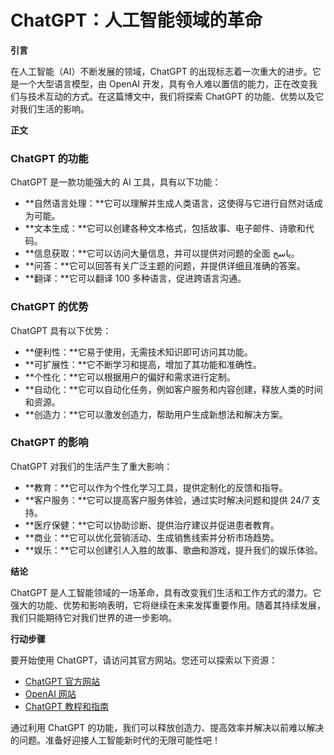 # ChatGPT：人工智能领域的革命

**引言**

在人工智能（AI）不断发展的领域，ChatGPT 的出现标志着一次重大的进步。它是一个大型语言模型，由 OpenAI 开发，具有令人难以置信的能力，正在改变我们与技术互动的方式。在这篇博文中，我们将探索 ChatGPT 的功能、优势以及它对我们生活的影响。

**正文**

### ChatGPT 的功能

ChatGPT 是一款功能强大的 AI 工具，具有以下功能：

- **自然语言处理：**它可以理解并生成人类语言，这使得与它进行自然对话成为可能。
- **文本生成：**它可以创建各种文本格式，包括故事、电子邮件、诗歌和代码。
- **信息获取：**它可以访问大量信息，并可以提供对问题的全面 پاسخ。
- **问答：**它可以回答有关广泛主题的问题，并提供详细且准确的答案。
- **翻译：**它可以翻译 100 多种语言，促进跨语言沟通。

### ChatGPT 的优势

ChatGPT 具有以下优势：

- **便利性：**它易于使用，无需技术知识即可访问其功能。
- **可扩展性：**它不断学习和提高，增加了其功能和准确性。
- **个性化：**它可以根据用户的偏好和需求进行定制。
- **自动化：**它可以自动化任务，例如客户服务和内容创建，释放人类的时间和资源。
- **创造力：**它可以激发创造力，帮助用户生成新想法和解决方案。

### ChatGPT 的影响

ChatGPT 对我们的生活产生了重大影响：

- **教育：**它可以作为个性化学习工具，提供定制化的反馈和指导。
- **客户服务：**它可以提高客户服务体验，通过实时解决问题和提供 24/7 支持。
- **医疗保健：**它可以协助诊断、提供治疗建议并促进患者教育。
- **商业：**它可以优化营销活动、生成销售线索并分析市场趋势。
- **娱乐：**它可以创建引人入胜的故事、歌曲和游戏，提升我们的娱乐体验。

**结论**

ChatGPT 是人工智能领域的一场革命，具有改变我们生活和工作方式的潜力。它强大的功能、优势和影响表明，它将继续在未来发挥重要作用。随着其持续发展，我们只能期待它对我们世界的进一步影响。

**行动步骤**

要开始使用 ChatGPT，请访问其官方网站。您还可以探索以下资源：

- [ChatGPT 官方网站](https://chatgpt.com/)
- [OpenAI 网站](https://openai.com/)
- [ChatGPT 教程和指南](https://www.youtube.com/results?search_query=ChatGPT+tutorials)

通过利用 ChatGPT 的功能，我们可以释放创造力、提高效率并解决以前难以解决的问题。准备好迎接人工智能新时代的无限可能性吧！
